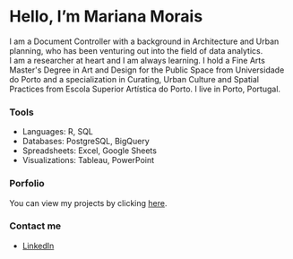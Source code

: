 # Hello, I’m Mariana Morais
 
 I am a Document Controller with a background in Architecture and Urban planning, who has been venturing out into the field of data analytics.   
 I am a researcher at heart and I am always learning.
 I hold a Fine Arts Master's Degree in Art and Design for the Public Space from Universidade do Porto and a specialization in Curating, Urban Culture and Spatial Practices from Escola Superior Artística do Porto. 
 I live in Porto, Portugal.
 
### Tools
- Languages: R, SQL
- Databases: PostgreSQL, BigQuery
- Spreadsheets: Excel, Google Sheets
- Visualizations: Tableau, PowerPoint

### Porfolio
You can view my projects by clicking [here](https://github.com/marianaobmorais/portfolio).

### Contact me
- [LinkedIn](www.linkedin.com/in/mariana-obmorais)


<!---
marianaobmorais/marianaobmorais is a ✨ special ✨ repository because its `README.md` (this file) appears on your GitHub profile.
You can click the Preview link to take a look at your changes.
--->

